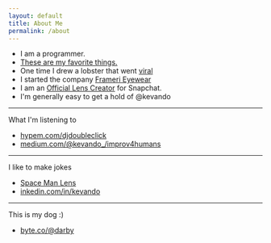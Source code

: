 ```yaml
---
layout: default
title: About Me
permalink: /about
---
```


- I am a programmer. 
- [These are my favorite things.](https://kevando.notion.site/fe886d019ec445b39e7f1335f5ce9bb0?v=d63ee646d8bf4fc7ac76c46ab81021fe) 
- One time I drew a lobster that went [viral](https://vsco.co/kevando/media/5903bdb11fdd9a043e0a73ea)
- I started the company [Frameri Eyewear](https://www.instagram.com/frameri/)
- I am an [Official Lens Creator](https://lensstudio.snapchat.com/creator/Mpx2Ow0xd7dWLQp62cK0Jg) for Snapchat. 
- I'm generally easy to get a hold of @kevando


---

What I'm listening to

- [hypem.com/djdoubleclick](https://hypem.com/djdoubleclick)
- [medium.com/@kevando_/improv4humans](https://medium.com/@kevando_/improv4humans-music-episodes-ccddc2ef0861)

---

I like to make jokes

- [Space Man Lens](https://www.snapchat.com/unlock/?type=SNAPCODE&uuid=94f665041a674d42a7b6df54c448677d&metadata=01)
- [inkedin.com/in/kevando](https://www.linkedin.com/in/kevando)
<!-- gooogle review -->

---

This is my dog :)

- [byte.co/@darby](https://byte.co/@darby)
